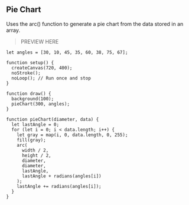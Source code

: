 ## Pie Chart

Uses the arc() function to generate a pie chart from the data stored in an array.

> PREVIEW HERE

```
let angles = [30, 10, 45, 35, 60, 38, 75, 67];

function setup() {
  createCanvas(720, 400);
  noStroke();
  noLoop(); // Run once and stop
}

function draw() {
  background(100);
  pieChart(300, angles);
}

function pieChart(diameter, data) {
  let lastAngle = 0;
  for (let i = 0; i < data.length; i++) {
    let gray = map(i, 0, data.length, 0, 255);
    fill(gray);
    arc(
      width / 2,
      height / 2,
      diameter,
      diameter,
      lastAngle,
      lastAngle + radians(angles[i])
    );
    lastAngle += radians(angles[i]);
  }
}
```